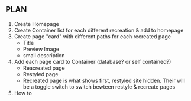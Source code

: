 ## PLAN

1. Create Homepage
2. Create Container list for each different recreation & add to homepage
3. Create page "card" with different paths for each recreated page
   - Title
   - Preview Image
   - small description
4. Add each page card to Container (database? or self contained?)
   - Reacreated page
   - Restyled page
   - Recreated page is what shows first, restyled site hidden. Their will be a toggle switch to switch bewteen restyle & recreate pages
5. How to
